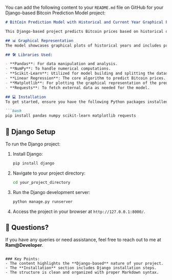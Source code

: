 You can add the following content to your `README.md` file on GitHub for your Django-based Bitcoin Prediction Model project:

```markdown
# BitCoin Prediction Model with Historical and Current Year Graphical Plots

This Django-based project predicts Bitcoin prices based on historical data and provides graphical plots of both past years and current year predictions.

## 📊 Graphical Representation
The model showcases graphical plots of historical years and includes predictions for the current year. A sample plot image is provided to visualize the prediction trends over time.

## 🛠️ Libraries Used:

- **Pandas**: For data manipulation and analysis.
- **NumPy**: To handle numerical computations.
- **Scikit-Learn**: Utilized for model building and splitting the dataset using `train_test_split`.
- **Linear Regression**: The core algorithm to predict Bitcoin prices.
- **Matplotlib**: For plotting the graphical representation of the prediction model.
- **Requests**: To fetch external data as needed for the model.

## 💻 Installation
To get started, ensure you have the following Python packages installed:

```bash
pip install pandas numpy scikit-learn matplotlib requests
```

## 🚀 Django Setup

To run the Django project:

1. Install Django:
   ```bash
   pip install django
   ```

2. Navigate to your project directory:
   ```bash
   cd your_project_directory
   ```

3. Run the Django development server:
   ```bash
   python manage.py runserver
   ```

4. Access the project in your browser at `http://127.0.0.1:8000/`.

## 📧 Questions?

If you have any queries or need assistance, feel free to reach out to me at **Ram@Developer**.
```

### Key Points:
- The content highlights the **Django-based** nature of your project.
- The **Installation** section includes Django installation steps.
- The structure is clean and organized with proper Markdown syntax.
